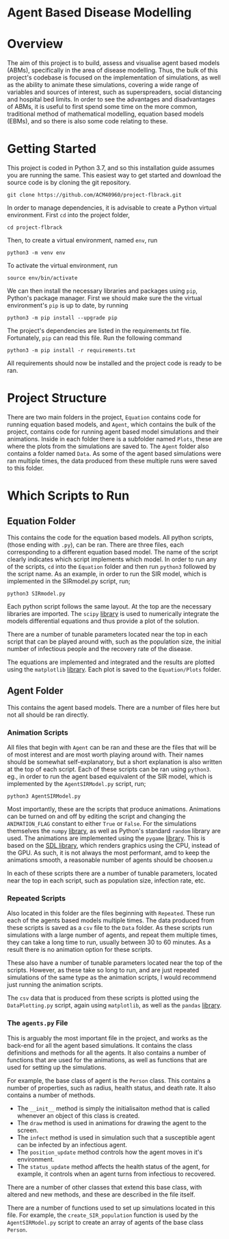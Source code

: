 # Agent Based Disease Modelling

# Overview

The aim of this project is to build, assess and visualise agent based models (ABMs), specifically in the area of disease modelling. Thus, the bulk of this project's codebase is focused on the implementation of simulations, as well as the ability to animate these simulations, covering a wide range of variables and sources of interest, such as superspreaders, social distancing and hospital bed limits.
In order to see the advantages and disadvantages of ABMs, it is useful to first spend some time on the more common, traditional method of mathematical modelling, equation based models (EBMs), and so there is also some code relating to these.

# Getting Started

This project is coded in Python 3.7, and so this installation guide assumes you are running the same. This easiest way to get started and download the source code is by cloning the git repository.

```
git clone https://github.com/ACM40960/project-flbrack.git
```

In order to manage dependencies, it is advisable to create a Python virtual environment. First `cd` into the project folder,

```
cd project-flbrack
```

Then, to create a virtual environment, named `env`, run

```
python3 -m venv env
```

To activate the virtual environment, run

```
source env/bin/activate
```

We can then install the necessary libraries and packages using `pip`, Python's package manager. First we should make sure the the virtual environment's `pip` is up to date, by running

```
python3 -m pip install --upgrade pip
```

The project's dependencies are listed in the requirements.txt file. Fortunately, `pip` can read this file. Run the following command

```
python3 -m pip install -r requirements.txt
```

All requirements should now be installed and the project code is ready to be ran.

# Project Structure 

There are two main folders in the project, `Equation` contains code for running equation based models, and `Agent`, which contains the bulk of the project, contains code for running agent based model simulations and their animations.
Inside in each folder there is a subfolder named `Plots`, these are where the plots from the simulations are saved to. The `Agent` folder also contains a folder named `Data`. As some of the agent based simulations were ran multiple times, the data produced from these multiple runs were saved to this folder.

# Which Scripts to Run

## Equation Folder

This contains the code for the equation based models. All python scripts, (those ending with `.py`), can be ran. There are three files, each corresponding to a different equation based model. The name of the script clearly indicates which script implements which model. In order to run any of the scripts, `cd` into the `Equation` folder and then run `python3` followed by the script name. As an example, in order to run the SIR model, which is implemented in the SIRmodel.py script, run;

```
python3 SIRmodel.py
```

Each python script follows the same layout. At the top are the necessary libraries are imported. The `scipy` [library](https://www.scipy.org/scipylib/index.html) is used to numerically integrate the models differential equations and thus provide a plot of the solution.

There are a number of tunable parameters located near the top in each script that can be played around with, such as the population size, the initial number of infectious people and the recovery rate of the disease.

The equations are implemented and integrated and the results are plotted using the `matplotlib` [library](https://matplotlib.org/). Each plot is saved to the `Equation/Plots` folder.

## Agent Folder

This contains the agent based models. There are a number of files here but not all should be ran directly.

### Animation Scripts

All files that begin with `Agent` can be ran and these are the files that will be of most interest and are most worth playing around with. Their names should be somewhat self-explanatory, but a short explanation is also written at the top of each script. Each of these scripts can be ran using `python3`. eg., in order to run the agent based equivalent of the SIR model, which is implemented by the `AgentSIRModel.py` script, run;

```
python3 AgentSIRModel.py
```

Most importantly, these are the scripts that produce animations. Animations can be turned on and off by editing the script and changing the `ANIMATION_FLAG` constant to either `True` or `False`. For the simulations themselves the `numpy` [library](https://numpy.org/), as well as Python's standard `random` library are used. The animations are implemented using the `pygame` [library](https://www.pygame.org/news). This is based on the [SDL library](https://www.libsdl.org/), which renders graphics using the CPU, instead of the GPU. As such, it is not always the most performant, amd to keep the animations smooth, a reasonable number of agents should be choosen.u

In each of these scripts there are a number of tunable parameters, located near the top in each script, such as population size, infection rate, etc.

### Repeated Scripts

Also located in this folder are the files beginning with `Repeated`. These run each of the agents based models multiple times. The data produced from these scripts is saved as a `csv` file to the `Data` folder. As these scripts run simulations with a large number of agents, and repeat them multiple times, they can take a long time to run, usually between 30 to 60 minutes. As a result there is no animation option for these scripts.

These also have a number of tunable parameters located near the top of the scripts. However, as these take so long to run, and are just repeated simulations of the same type as the animation scripts, I would recommend just running the animation scripts.

The `csv` data that is produced from these scripts is plotted using the `DataPlotting.py` script, again using `matplotlib`, as well as the `pandas` [library](https://pandas.pydata.org/).

### The `agents.py` File

This is arguably the most important file in the project, and works as the back-end for all the agent based simulations. It contains the class definitions and methods for all the agents.
It also contains a number of functions that are used for the animations, as well as functions that are used for setting up the simulations.

For example, the base class of agent is the `Person` class. This contains a number of properties, such as radius, health status, and death rate. It also contains a number of methods.

+ The `__init__` method is simply the initialisaiton method that is called whenever an object of this class is created.
+ The `draw` method is used in animations for drawing the agent to the screen.
+ The `infect` method is used in simulation such that a susceptible agent can be infected by an infectious agent.
+ The `position_update` method controls how the agent moves in it's environment.
+ The `status_update` method affects the health status of the agent, for example, it controls when an agent turns from infectious to recovered.

There are a number of other classes that extend this base class, with altered and new methods, and these are described in the file itself.

There are a number of functions used to set up simulations located in this file. For example, the `create_SIR_population` function is used by the `AgentSIRModel.py` script to create an array of agents of the base class `Person`.